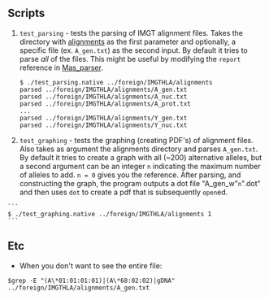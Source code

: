 Scripts 
-------

  1. `test_parsing` - tests the parsing of IMGT alignment files.
      Takes the directory with [alignments](https://github.com/jrob119/IMGTHLA/tree/Latest/alignments)
      as the first parameter and optionally, a specific file (ex. `A_gen.txt`) as the second input.
      By default it tries to parse _all_ of the files.
      This might be useful by modifying the `report` reference in [Mas_parser](../lib/mas_parser.ml).

        ```
        $ ./test_parsing.native ../foreign/IMGTHLA/alignments
        parsed ../foreign/IMGTHLA/alignments/A_gen.txt
        parsed ../foreign/IMGTHLA/alignments/A_nuc.txt
        parsed ../foreign/IMGTHLA/alignments/A_prot.txt
        ...
        parsed ../foreign/IMGTHLA/alignments/Y_gen.txt
        parsed ../foreign/IMGTHLA/alignments/Y_nuc.txt
        ```

  2. `test_graphing` - tests the graphing (creating PDF's) of alignment files.
      Also takes as argument the alignments directory and parses `A_gen.txt`.
      By default it tries to create a graph with all (~200) alternative alleles,
      but a second argument can be an integer `n` indicating the maximum number
      of alleles to add. `n = 0` gives you the reference. After parsing, and
      constructing the graph, the program outputs a dot file "A_gen_w"`n`".dot"
      and then uses `dot` to create a pdf that is subsequently `open`ed.

    ```
    $ ./test_graphing.native ../foreign/IMGTHLA/alignments 1 
    ```


Etc
---

-  When you don't want to see the entire file:

```
$grep -E "(A\*01:01:01:01)|(A\*68:02:02)|gDNA" ../foreign/IMGTHLA/alignments/A_gen.txt
```
